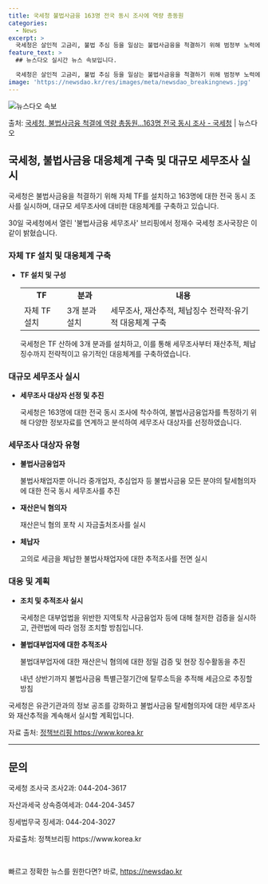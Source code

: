```yaml
---
title: 국세청 불법사금융 163명 전국 동시 조사에 역량 총동원
categories:
  - News
excerpt: >
  국세청은 살인적 고금리, 불법 추심 등을 일삼는 불법사금융을 척결하기 위해 범정부 노력에 모든 역량을 총동원…
feature_text: >
  ## 뉴스다오 실시간 뉴스 속보입니다.

  국세청은 살인적 고금리, 불법 추심 등을 일삼는 불법사금융을 척결하기 위해 범정부 노력에 모든 역량을 총동원…
image: 'https://newsdao.kr/res/images/meta/newsdao_breakingnews.jpg'
---
```


![뉴스다오 속보](https://newsdao.kr/res/images/meta/newsdao_breakingnews.jpg)

<p>출처: <a href="https://newsdao.kr/2683" rel="dofollow">국세청, 불법사금융 척결에 역량 총동원…163명 전국 동시 조사 - 국세청</a> | 뉴스다오</p>

<h2 data-ke-size="size26">국세청, 불법사금융 대응체계 구축 및 대규모 세무조사 실시</h2>
<p data-ke-size="size16">국세청은 불법사금융을 척결하기 위해 자체 TF를 설치하고 163명에 대한 전국 동시 조사를 실시하며, 대규모 세무조사에 대비한 대응체계를 구축하고 있습니다.</p>

<p data-ke-size="size16">30일 국세청에서 열린 '불법사금융 세무조사' 브리핑에서 정재수 국세청 조사국장은 이같이 밝혔습니다.</p>

<h3 data-ke-size="size24">자체 TF 설치 및 대응체계 구축</h3>
<ul>
	<li><b>TF 설치 및 구성</b></li>
	<table>
		<tr>
			<td style="text-align: center; height: 17px;"><b>TF</b></td>
			<td style="text-align: center; height: 17px;"><b>분과</b></td>
			<td style="text-align: center; height: 17px;"><b>내용</b></td>
		</tr>
		<tr>
			<td>자체 TF 설치</td>
			<td>3개 분과 설치</td>
			<td>세무조사, 재산추적, 체납징수 전략적·유기적 대응체계 구축</td>
		</tr>
	</table>
	<p data-ke-size="size16">국세청은 TF 산하에 3개 분과를 설치하고, 이를 통해 세무조사부터 재산추적, 체납징수까지 전략적이고 유기적인 대응체계를 구축하였습니다.</p>
</ul>

<h3 data-ke-size="size24">대규모 세무조사 실시</h3>
<ul>
	<li><b>세무조사 대상자 선정 및 추진</b></li>
	<p data-ke-size="size16">국세청은 163명에 대한 전국 동시 조사에 착수하여, 불법사금융업자를 특정하기 위해 다양한 정보자료를 연계하고 분석하여 세무조사 대상자를 선정하였습니다.</p>
</ul>

<h3 data-ke-size="size24">세무조사 대상자 유형</h3>
<ul>
	<li><b>불법사금융업자</b></li>
	<p data-ke-size="size16">불법사채업자뿐 아니라 중개업자, 추심업자 등 불법사금융 모든 분야의 탈세혐의자에 대한 전국 동시 세무조사를 추진</p>
	<li><b>재산은닉 혐의자</b></li>
	<p data-ke-size="size16">재산은닉 혐의 포착 시 자금출처조사를 실시</p>
	<li><b>체납자</b></li>
	<p data-ke-size="size16">고의로 세금을 체납한 불법사채업자에 대한 추적조사를 전면 실시</p>
</ul>

<h3 data-ke-size="size24">대응 및 계획</h3>
<ul>
	<li><b>조치 및 추적조사 실시</b></li>
	<p data-ke-size="size16">국세청은 대부업법을 위반한 지역토착 사금융업자 등에 대해 철저한 검증을 실시하고, 관련법에 따라 엄정 조치할 방침입니다.</p>
	<li><b>불법대부업자에 대한 추적조사</b></li>
	<p data-ke-size="size16">불법대부업자에 대한 재산은닉 혐의에 대한 정밀 검증 및 현장 징수활동을 추진</p>
	<p data-ke-size="size16">내년 상반기까지 불법사금융 특별근절기간에 탈루소득을 추적해 세금으로 추징할 방침</p>
</ul>

<p data-ke-size="size16">국세청은 유관기관과의 정보 공조를 강화하고 불법사금융 탈세혐의자에 대한 세무조사와 재산추적을 계속해서 실시할 계획입니다.</p>

<p data-ke-size="size16">자료 출처: <a href="https://newsdao.kr/2683">정책브리핑 https://www.korea.kr</a></p>
<hr>

<h2 data-ke-size="size26">문의</h2>
<p data-ke-size="size16">국세청 조사국 조사2과: 044-204-3617</p>
<p data-ke-size="size16">자산과세국 상속증여세과: 044-204-3457</p>
<p data-ke-size="size16">징세법무국 징세과: 044-204-3027</p>
<p data-ke-size="size16">자료출처: 정책브리핑 https://www.korea.kr</p>
<p data-ke-size="size16">&nbsp;</p> 

빠르고 정확한 뉴스를 원한다면? 바로, <a href="https://newsdao.kr" rel="dofollow">https://newsdao.kr</a>


    
